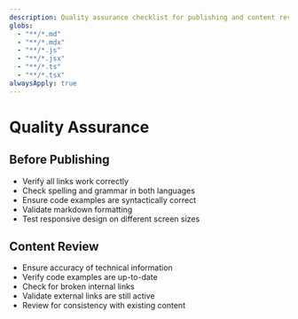 ```yaml
---
description: Quality assurance checklist for publishing and content review standards
globs:
  - "**/*.md"
  - "**/*.mdx"
  - "**/*.js"
  - "**/*.jsx"
  - "**/*.ts"
  - "**/*.tsx"
alwaysApply: true
---
```


# Quality Assurance

## Before Publishing
- Verify all links work correctly
- Check spelling and grammar in both languages
- Ensure code examples are syntactically correct
- Validate markdown formatting
- Test responsive design on different screen sizes

## Content Review
- Ensure accuracy of technical information
- Verify code examples are up-to-date
- Check for broken internal links
- Validate external links are still active
- Review for consistency with existing content

